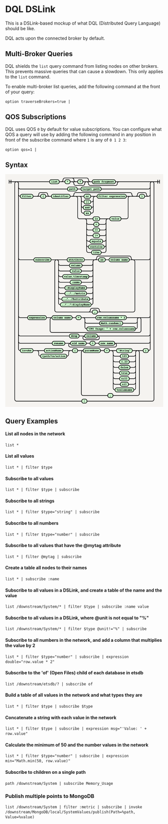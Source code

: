 # DQL DSLink

This is a DSLink-based mockup of what DQL (Distributed Query Language) should be like.

DQL acts upon the connected broker by default.

## Multi-Broker Queries

DQL shields the `list` query command from listing nodes on other brokers.
This prevents massive queries that can cause a slowdown. This only applies to the `list` command.

To enable multi-broker list queries, add the following command at the front of your query:

```
option traverseBrokers=true |
```

## QOS Subscriptions

DQL uses QOS `0` by default for value subscriptions. You can configure what QOS a query will use by adding the following command
in any position in front of the subscribe command where `1` is any of `0 1 2 3`:

```
option qos=1 |
```

## Syntax

![Syntax Tree](https://raw.githubusercontent.com/IOT-DSA/dslink-dart-dql/master/tool/diagram.png)

## Query Examples

#### List all nodes in the network

```
list *
```

#### List all values

```
list * | filter $type
```

#### Subscribe to all values

```
list * | filter $type | subscribe
```

#### Subscribe to all strings

```
list * | filter $type="string" | subscribe
```

#### Subscribe to all numbers

```
list * | filter $type="number" | subscribe
```

#### Subscribe to all values that have the @mytag attribute

```
list * | filter @mytag | subscribe
```

#### Create a table all nodes to their names

```
list * | subscribe :name
```

#### Subscribe to all values in a DSLink, and create a table of the name and the value

```
list /downstream/System/* | filter $type | subscribe :name value
```

#### Subscribe to all values in a DSLink, where @unit is not equal to "%"

```
list /downstream/System/* | filter $type @unit!="%" | subscribe
```

#### Subscribe to all numbers in the network, and add a column that multiplies the value by 2

```
list * | filter $type="number" | subscribe | expression double="row.value * 2"
```

#### Subscribe to the 'of' (Open Files) child of each database in etsdb

```
list /downstream/etsdb/? | subscribe of
```

#### Build a table of all values in the network and what types they are

```
list * | filter $type | subscribe $type
```

#### Concatenate a string with each value in the network

```
list * | filter $type | subscribe | expression msg="'Value: ' + row.value"
```

#### Calculate the minimum of 50 and the number values in the network

```
list * | filter $type="number" | subscribe | expression min="Math.min(50, row.value)"
```

#### Subscribe to children on a single path

```
path /downstream/System | subscribe Memory_Usage
```

### Publish multiple points to MongoDB

```
list /downstream/System | filter :metric | subscribe | invoke /downstream/MongoDB/local/SystemValues/publish(Path=%path, Value=%value)
```
